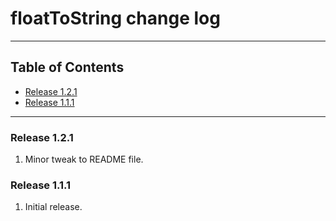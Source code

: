 # floatToString change log
---

## Table of Contents

* [Release 1.2.1](#release-121)
* [Release 1.1.1](#release-111)
---

### Release 1.2.1

1. Minor tweak to README file.

### Release 1.1.1

1. Initial release.
